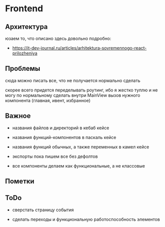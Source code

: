# Frontend

## Архитектура

юзаем то, что описано здесь довольно подробно:
* https://it-dev-journal.ru/articles/arhitektura-sovremennogo-react-prilozheniya

## Проблемы

сюда можно писать все, что не получается нормально сделать

скорее всего придется переделывать роутинг, ибо я жестко туплю и не могу по нормальному сделать внутри MainView вызов нужного компонента (главная, ивент, избранное)

## Важное

* названия файлов и директорий в кебаб кейсе

* названия функций-компонентов в паскаль кейсе

* названия функций обычных, а также переменных в камел кейсе

* экспорты пока пишем все без дефолтов

* все компоненты делаем как функциональные, а не классовые

## Пометки


## ToDo

* сверстать страницу события

* сделать переходы и функциональную работоспособность элементов
